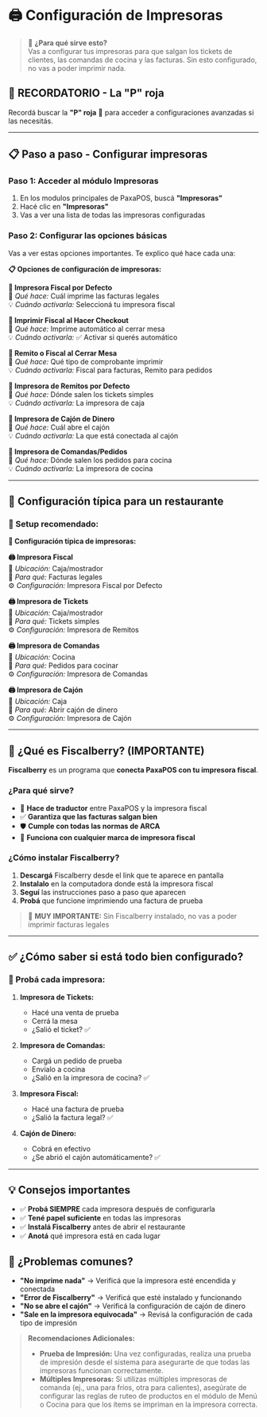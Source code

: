 # 🖨️ Configuración de Impresoras
<div id="configurar-impresoras"></div>

> 🎯 **¿Para qué sirve esto?**  
> Vas a configurar tus impresoras para que salgan los tickets de clientes, las comandas de cocina y las facturas. Sin esto configurado, no vas a poder imprimir nada.

## 🔴 **RECORDATORIO - La "P" roja**

Recordá buscar la **"P" roja** 🔴 para acceder a configuraciones avanzadas si las necesitás.

---

## 📋 **Paso a paso - Configurar impresoras**

### **Paso 1: Acceder al módulo Impresoras**
1. En los modulos principales de PaxaPOS, buscá **"Impresoras"**
2. Hacé clic en **"Impresoras"**
3. Vas a ver una lista de todas las impresoras configuradas

### **Paso 2: Configurar las opciones básicas**

Vas a ver estas opciones importantes. Te explico qué hace cada una:

**📋 Opciones de configuración de impresoras:**

**🔹 Impresora Fiscal por Defecto**  
🎯 *Qué hace:* Cuál imprime las facturas legales  
💡 *Cuándo activarla:* Seleccioná tu impresora fiscal

**🔹 Imprimir Fiscal al Hacer Checkout**  
🎯 *Qué hace:* Imprime automático al cerrar mesa  
💡 *Cuándo activarla:* ✅ Activar si querés automático

**🔹 Remito o Fiscal al Cerrar Mesa**  
🎯 *Qué hace:* Qué tipo de comprobante imprimir  
💡 *Cuándo activarla:* Fiscal para facturas, Remito para pedidos

**🔹 Impresora de Remitos por Defecto**  
🎯 *Qué hace:* Dónde salen los tickets simples  
💡 *Cuándo activarla:* La impresora de caja

**🔹 Impresora de Cajón de Dinero**  
🎯 *Qué hace:* Cuál abre el cajón  
💡 *Cuándo activarla:* La que está conectada al cajón

**🔹 Impresora de Comandas/Pedidos**  
🎯 *Qué hace:* Dónde salen los pedidos para cocina  
💡 *Cuándo activarla:* La impresora de cocina

---

## 🏪 **Configuración típica para un restaurante**

### **📍 Setup recomendado:**

**🏪 Configuración típica de impresoras:**

**🖨️ Impresora Fiscal**  
📍 *Ubicación:* Caja/mostrador  
🎯 *Para qué:* Facturas legales  
⚙️ *Configuración:* Impresora Fiscal por Defecto

**🖨️ Impresora de Tickets**  
📍 *Ubicación:* Caja/mostrador  
🎯 *Para qué:* Tickets simples  
⚙️ *Configuración:* Impresora de Remitos

**🖨️ Impresora de Comandas**  
📍 *Ubicación:* Cocina  
🎯 *Para qué:* Pedidos para cocinar  
⚙️ *Configuración:* Impresora de Comandas

**🖨️ Impresora de Cajón**  
📍 *Ubicación:* Caja  
🎯 *Para qué:* Abrir cajón de dinero  
⚙️ *Configuración:* Impresora de Cajón

---

## 🔧 **¿Qué es Fiscalberry? (IMPORTANTE)**

**Fiscalberry** es un programa que **conecta PaxaPOS con tu impresora fiscal**.

### **¿Para qué sirve?**
- 🔗 **Hace de traductor** entre PaxaPOS y la impresora fiscal
- ✅ **Garantiza que las facturas salgan bien**
- 🛡️ **Cumple con todas las normas de ARCA**
- 🔧 **Funciona con cualquier marca de impresora fiscal**

### **¿Cómo instalar Fiscalberry?**
1. **Descargá** Fiscalberry desde el link que te aparece en pantalla
2. **Instalalo** en la computadora donde está la impresora fiscal
3. **Seguí** las instrucciones paso a paso que aparecen
4. **Probá** que funcione imprimiendo una factura de prueba

> 🚨 **MUY IMPORTANTE:** Sin Fiscalberry instalado, no vas a poder imprimir facturas legales

---

## ✅ **¿Cómo saber si está todo bien configurado?**

### **🧪 Probá cada impresora:**

1. **Impresora de Tickets:**
   - Hacé una venta de prueba
   - Cerrá la mesa
   - ¿Salió el ticket? ✅

2. **Impresora de Comandas:**
   - Cargá un pedido de prueba
   - Envialo a cocina
   - ¿Salió en la impresora de cocina? ✅

3. **Impresora Fiscal:**
   - Hacé una factura de prueba
   - ¿Salió la factura legal? ✅

4. **Cajón de Dinero:**
   - Cobrá en efectivo
   - ¿Se abrió el cajón automáticamente? ✅

---

## 💡 **Consejos importantes**
- ✅ **Probá SIEMPRE** cada impresora después de configurarla
- ✅ **Tené papel suficiente** en todas las impresoras
- ✅ **Instalá Fiscalberry** antes de abrir el restaurante
- ✅ **Anotá** qué impresora está en cada lugar

## 🚨 **¿Problemas comunes?**
- **"No imprime nada"** → Verificá que la impresora esté encendida y conectada
- **"Error de Fiscalberry"** → Verificá que esté instalado y funcionando
- **"No se abre el cajón"** → Verificá la configuración de cajón de dinero
- **"Sale en la impresora equivocada"** → Revisá la configuración de cada tipo de impresión

> **Recomendaciones Adicionales:**
> * **Prueba de Impresión:** Una vez configuradas, realiza una prueba de impresión desde el sistema para asegurarte de que todas las impresoras funcionan correctamente.
> * **Múltiples Impresoras:** Si utilizas múltiples impresoras de comanda (ej., una para fríos, otra para calientes), asegúrate de configurar las reglas de ruteo de productos en el módulo de Menú o Cocina para que los ítems se impriman en la impresora correcta.
